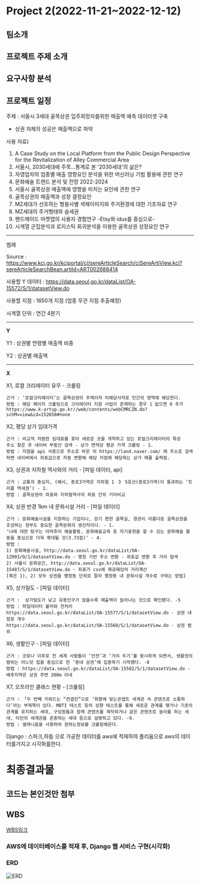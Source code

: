 # Project 2(2022-11-21~2022-12-12)

## 팀소개

## 프로젝트 주제 소개 

## 요구사항 분석


## 프로젝트 일정

주제 : 서울시 3세대 골목상권 입주희망자를위한 매출액 예측 데이터셋 구축

* 상권 자체의 성공은 매출액으로 파악

사용 자료)
1. A Case Study on the Local Platform from the Public Design Perspective for the Revitalization of Alley Commercial Area
2. 서울시, 2030세대에 주목…통계로 본 '2030세대'의 삶은?
3. 자영업자의 업종별 매출 영향요인 분석을 위한 머신러닝 기법 활용에 관한 연구
4. 문화예술 트렌드 분석 및 전망 2022-2024
5. 서울시 골목상권 매출액에 영향을 미치는 요인에 관한 연구
6. 골목상권의 매출액과 성장 결정요인
7. MZ세대가 선호하는 형용사별 색채이미지와 주거환경에 대한 기초자료 연구
8. MZ세대의 주거형태와 슬세권
9. 핸드메이드 마켓앱의 사용자 경험연구 -Etsy와 idus를 중심으로-
10. 시계열 군집분석과 로지스틱 회귀분석을 이용한 골목상권 성장요인 연구

----
범례

Source : https://www.kci.go.kr/kciportal/ci/sereArticleSearch/ciSereArtiView.kci?sereArticleSearchBean.artiId=ART002688414

사용할 Y 데이터 : https://data.seoul.go.kr/dataList/OA-15572/S/1/datasetView.do

사용할 지점 : 1650개 지점 (업종 무관 지점 추출예정)

시계열 단위 : 연간 4분기

----
**Y**

Y1 : 상권별 연령별 매출액 비중

Y2 : 상권별 매출액

----

**X**

X1, 로컬 크리에이터 유무 - 크롤링

    근거 : ‘로컬크리에이터’는 골목상권의 주체이자 이해당사자로 민간의 영역에 해당한다.
    방법 : 해당 페이지 크롤링으로 크리에이터 지원 사업이 존재하는 경우 1 없으면 0 추가
    https://www.k-artup.go.kr//web/contents/webCMRCZN.do?schM=view&id=152658#none

X2, 평당 상가 임대가격 

    근거 : 비교적 저렴한 임대료를 찾아 새로운 곳을 개척하고 있는 로컬크리에이터의 특성
    주소 찾은 후 네이버 부동산 검색 - 상가 면적당 평균 가격 크롤링 - 1.
    방법 : 지점을 api 사용으로 주소로 바꾼 뒤 https://land.naver.com/ 에 주소로 검색하면 네이버에서 좌표값으로 자동 변환해 해당 지점에 해당하는 상가 매물 출력됨. 

X3, 상권과 지하철 역사와의 거리 - [파일 데이터, api]

    근거 : 교통의 중심지, (예시, 종로3가역은 지하철 1ᆞ3ᆞ5호선(종로3가역)이 통과하는 ‘트리플 역세권’) - 1.
    방법 : 골목상권의 좌표와 지하철역사의 좌표 간의 거리비교

X4, 상권 반경 1km 내 문화시설 거리 - [파일 데이터]

    근거 : 문화예술시설을 지원하는 기업이나, 걷기 편한 골목길, 경관이 아름다운 골목상권을 조성하는 정부도 중요한 골목문화의 생산자이다. - 1.
    ‘나에 대한 탐구는 아마추어 예술활동, 문화예술교육 등 자기표현을 할 수 있는 문화예술 활동을 중심으로 더욱 확대될 것(3.73점)’ - 4.
    방법 : 
    1) 문화예술시설, http://data.seoul.go.kr/dataList/OA-12993/O/1/datasetView.do - 명칭 기반 주소 변환 - 좌표값 변환 후 거리 탐색
    2) 서울시 문화공간, http://data.seoul.go.kr/dataList/OA-15487/S/1/datasetView.do - 좌표가 csv에 제공돼있어 거리계산
    [혹은 1), 2) 모두 상권을 행정동 단위로 잘라 행정동 내 문화시설 개수로 구하는 방법]


X5, 상가밀도 - [파일 데이터]

    근거 :  상가밀도가 낮고 유동인구가 많을수록 매출액이 늘어나는 것으로 확인됐다. -5
    방법 : 파일데이터 불러와 전처리
    https://data.seoul.go.kr/dataList/OA-15577/S/1/datasetView.do - 상권 내 점포 개수
    https://data.seoul.go.kr/dataList/OA-15560/S/1/datasetView.do - 상권 범위


X6, 생활인구 - [파일 데이터]

    근거 : 코로나 이후로 전 세계 사람들이 ‘안전’과 ‘거리 두기’를 중시하게 되면서, 생활권의 범위는 어느덧 집을 중심으로 한 ‘동네 상권’에 집중하기 시작했다. -8
    방법 : https://data.seoul.go.kr/dataList/OA-15582/S/1/datasetView.do - 배후지역은 상권 주변 200m 이내

X7, 오프라인 클래스 현황 - [크롤링]

    근거 : 「두 번째 키워드는 “컨셉진”으로 ‘취향에 맞는콘셉트 세계관 속 콘텐츠로 소통하다’라는 부제목이 있다. MBTI 테스트 등의 성향 테스트를 통해 새로운 관계를 맺거나 기존의 관계를 유지하는 세대, 구성원들과 함께 콘텐츠를 제작하거나 같은 콘텐츠로 놀이를 하는 세대, 타인의 세계관을 존중하는 세대 등으로 설명하고 있다. -9.
    방법 : 셀레니움을 사용하여 원하는정보를 크롤링해온다.


Django : 스파크,하둡 으로 가공한 데이터를 aws에 적재하여 폴리움으로 aws의 데이터를가지고 시각화를한다.

# 최종결과물

## 코드는 본인것만 첨부

## WBS
[WBS링크](https://docs.google.com/spreadsheets/d/1CDXSqsW4RY6EdwqXRIwYfSgZJeiJG0bXdA5kQZAnJLU/edit#gid=0)

### AWS에 데이터베이스를 적재 후, Django 웹 서비스 구현(시각화)

### ERD

![ERD](/ERD.PNG)
